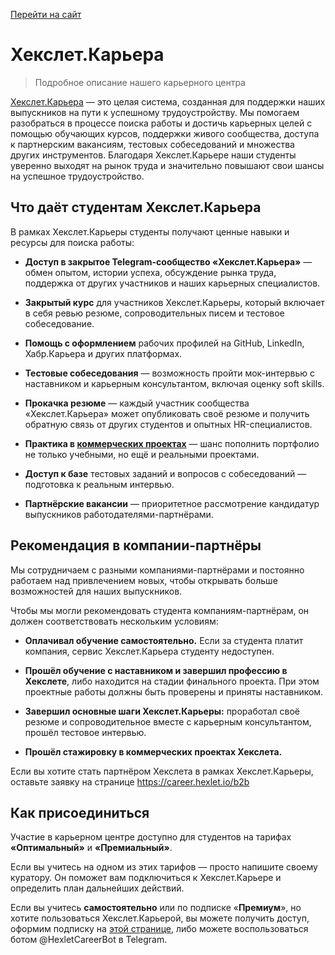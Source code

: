 [Перейти на сайт](https://ru.hexlet.io)

# Хекслет.Карьера

> Подробное описание нашего карьерного центра

[Хекслет.Карьера](https://career.hexlet.io/) — это целая система, созданная для поддержки наших выпускников на пути к успешному трудоустройству. Мы помогаем разобраться в процессе поиска работы и достичь карьерных целей с помощью обучающих курсов, поддержки живого сообщества, доступа к партнерским вакансиям, тестовых собеседований и множества других инструментов. Благодаря Хекслет.Карьере наши студенты уверенно выходят на рынок труда и значительно повышают свои шансы на успешное трудоустройство.

## Что даёт студентам Хекслет.Карьера

В рамках Хекслет.Карьеры студенты получают ценные навыки и ресурсы для поиска работы:

- **Доступ в закрытое Telegram-сообщество «Хекслет.Карьера»** — обмен опытом, истории успеха, обсуждение рынка труда, поддержка от других участников и наших карьерных специалистов.

- **Закрытый курс** для участников Хекслет.Карьеры, который включает в себя ревью резюме, сопроводительных писем и тестовое собеседование.

- **Помощь с оформлением** рабочих профилей на GitHub, LinkedIn, Хабр.Карьера и других платформах.

- **Тестовые собеседования** — возможность пройти мок-интервью с наставником и карьерным консультантом, включая оценку soft skills.

- **Прокачка резюме** — каждый участник сообщества «Хекслет.Карьера» может опубликовать своё резюме и получить обратную связь от других студентов и опытных HR-специалистов.

- **Практика в [коммерческих проектах](https://career.hexlet.io/projects)** — шанс пополнить портфолио не только учебными, но ещё и реальными проектами.

- **Доступ к базе** тестовых заданий и вопросов с собеседований — подготовка к реальным интервью.

- **Партнёрские вакансии** — приоритетное рассмотрение кандидатур выпускников работодателями-партнёрами.

## Рекомендация в компании-партнёры

Мы сотрудничаем с разными компаниями-партнёрами и постоянно работаем над привлечением новых, чтобы открывать больше возможностей для наших выпускников.

Чтобы мы могли рекомендовать студента компаниям-партнёрам, он должен соответствовать нескольким условиям:

- **Оплачивал обучение самостоятельно.** Если за студента платит компания, сервис Хекслет.Карьера студенту недоступен.

- **Прошёл обучение с наставником и завершил профессию в Хекслете**, либо находится на стадии финального проекта. При этом проектные работы должны быть проверены и приняты наставником.

- **Завершил основные шаги Хекслет.Карьеры:** проработал своё резюме и сопроводительное вместе с карьерным консультантом, прошёл тестовое интервью.

- **Прошёл стажировку в коммерческих проектах Хекслета.**

Если вы хотите стать партнёром Хекслета в рамках Хекслет.Карьеры, оставьте заявку на странице https://career.hexlet.io/b2b

## Как присоединиться

Участие в карьерном центре доступно для студентов на тарифах **«Оптимальный»** и **«Премиальный»**.

Если вы учитесь на одном из этих тарифов — просто напишите своему куратору. Он поможет вам подключиться к Хекслет.Карьере и определить план дальнейших действий.

Если вы учитесь **самостоятельно** или по подписке «**Премиум**», но хотите пользоваться Хекслет.Карьерой, вы можете получить доступ, оформим подписку на [этой странице](https://career.hexlet.io/), либо можете воспользоваться ботом @HexletCareerBot в Telegram.
